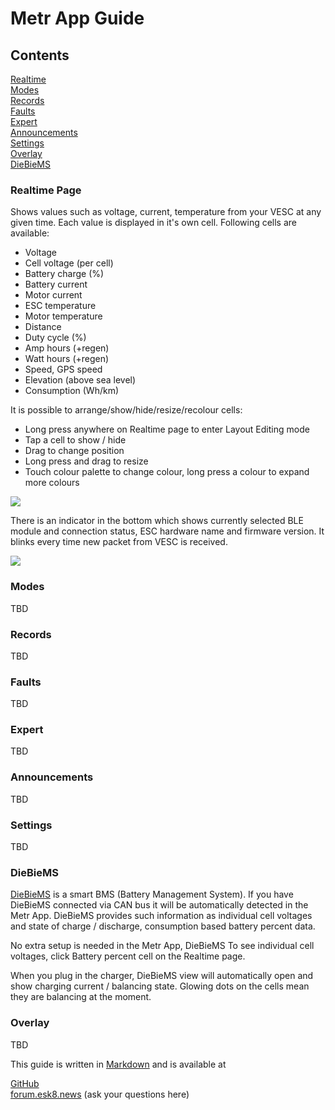 # Metr App Guide

## Contents

[Realtime](#realtime-page)  
[Modes](#modes)  
[Records](#records)  
[Faults](#faults)  
[Expert](#expert)  
[Announcements](#announcements)  
[Settings](#settings)  
[Overlay](#overlay)  
[DieBieMS](#diebiems)  



### Realtime Page

Shows values such as voltage, current, temperature from your VESC at any given time. Each value is displayed in it's own cell. Following cells are available:

* Voltage
* Cell voltage (per cell)
* Battery charge (%)
* Battery current
* Motor current
* ESC temperature
* Motor temperature
* Distance
* Duty cycle (%)
* Amp hours (+regen)
* Watt hours (+regen)
* Speed, GPS speed
* Elevation (above sea level)
* Consumption (Wh/km)

It is possible to arrange/show/hide/resize/recolour cells:

* Long press anywhere on Realtime page to enter Layout Editing mode
* Tap a cell to show / hide
* Drag to change position
* Long press and drag to resize
* Touch colour palette to change colour, long press a colour to expand more colours

![](https://rpasichnyk.github.io/metr-guide/realtime1.mov.gif)

There is an indicator in the bottom which shows currently selected BLE module and connection status, ESC hardware name and firmware version. It blinks every time new packet from VESC is received.

![](https://rpasichnyk.github.io/metr-guide/status1.mov.gif)

### Modes
TBD
### Records
TBD
### Faults
TBD
### Expert
TBD
### Announcements
TBD
### Settings
TBD

### DieBieMS

[DieBieMS](https://github.com/DieBieEngineering/DieBieMS) is a smart BMS (Battery Management System). If you have DieBieMS connected via CAN bus it will be automatically detected in the Metr App. DieBieMS provides such information as individual cell voltages and state of charge / discharge, consumption based battery percent data.

No extra setup is needed in the Metr App, DieBieMS 
To see individual cell voltages, click Battery percent cell on the Realtime page.

When you plug in the charger, DieBieMS view will automatically open and show charging current / balancing state. Glowing dots on the cells mean they are balancing at the moment.

### Overlay
TBD

This guide is written in [Markdown](https://en.wikipedia.org/wiki/Markdown) and is available at

[GitHub](https://rpasichnyk.github.io/metr-guide/)  
[forum.esk8.news](https://forum.esk8.news/t/the-definitive-guide-to-metr-app) (ask your questions here)
